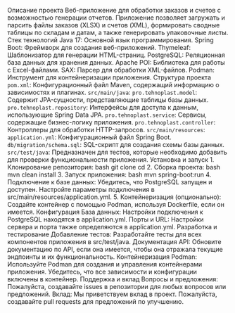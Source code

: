 Описание проекта
Веб-приложение для обработки заказов и счетов с возможностью генерации отчетов. Приложение позволяет загружать и парсить файлы заказов (XLSX) и счетов (XML), формировать сводные таблицы по складам и датам, а также генерировать упаковочные листы.
Стек технологий
Java 17: Основной язык программирования.
Spring Boot: Фреймворк для создания веб-приложений.
Thymeleaf: Шаблонизатор для генерации HTML-страниц.
PostgreSQL: Реляционная база данных для хранения данных.
Apache POI: Библиотека для работы с Excel-файлами.
SAX: Парсер для обработки XML-файлов.
Podman: Инструмент для контейнеризации приложения.
Структура проекта
`pom.xml`: Конфигурационный файл Maven, содержащий информацию о зависимостях и плагинах.
`src/main/java`:
`pro.tehnoplast.model`: Содержит JPA-сущности, представляющие таблицы базы данных.
`pro.tehnoplast.repository`: Интерфейсы для доступа к данным, использующие Spring Data JPA.
`pro.tehnoplast.service`: Сервисы, содержащие бизнес-логику приложения.
`pro.tehnoplast.controller`: Контроллеры для обработки HTTP-запросов.
`src/main/resources`:
`application.yml`: Конфигурационный файл Spring Boot.
`db/migration/schema.sql`: SQL-скрипт для создания схемы базы данных.
`src/test/java`:
Предназначен для тестов, которые необходимо добавить для проверки функциональности приложения.
Установка и запуск
1.
Клонирование репозитория:
bash
git clone <repository-url>
cd <repository-directory>
2.
Сборка проекта:
bash
mvn clean install
3.
Запуск приложения:
bash
mvn spring-boot:run
4.
Подключение к базе данных:
Убедитесь, что PostgreSQL запущен и доступен.
Настройте параметры подключения в src/main/resources/application.yml.
5.
Контейнеризация (опционально):
Создайте контейнер с помощью Podman, используя Dockerfile, если он имеется.
Конфигурация
База данных: Настройки подключения к PostgreSQL находятся в application.yml.
Порты и URL: Настройки сервера и порта также определяются в application.yml.
Разработка и тестирование
Добавление тестов: Разработайте тесты для всех компонентов приложения в src/test/java.
Документация API: Обновите документацию по API, если она имеется, чтобы она отражала текущие эндпоинты и их функциональность.
Контейнеризация
Podman: Используйте Podman для создания и управления контейнерами приложения. Убедитесь, что все зависимости и конфигурации включены в контейнер.
Поддержка и вклад
Вопросы и предложения: Пожалуйста, создавайте issues в репозитории для любых вопросов или предложений.
Вклад: Мы приветствуем вклад в проект. Пожалуйста, создавайте pull requests для предложений по улучшению.